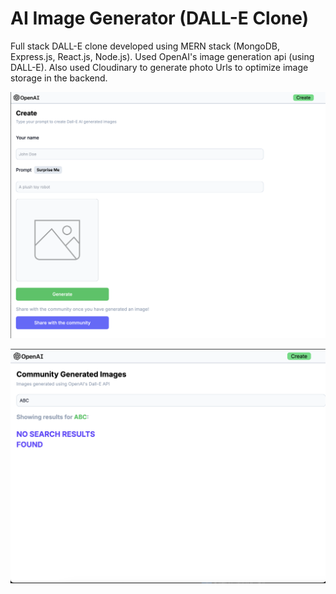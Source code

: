 # AI Image Generator (DALL-E Clone)

Full stack DALL-E clone developed using MERN stack (MongoDB, Express.js, React.js, Node.js). Used OpenAI's image generation api (using DALL-E). Also used Cloudinary to generate photo Urls to optimize image storage in the backend.

![Create](./docs/dalle_clone_ss2.png)

![Home](./docs/dalle_clone_ss1.png)
